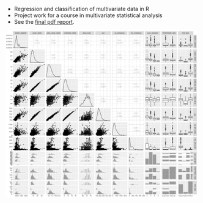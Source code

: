  * Regression and classification of multivariate data in R
 * Project work for a course in multivariate statistical analysis
 * See the [final pdf report](main.pdf).

![Uni- and bivariate sample distributions of the data](img/pairs.png)
